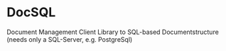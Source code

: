 # DocSQL
Document Management Client Library to SQL-based Documentstructure (needs only a SQL-Server, e.g. PostgreSql)
